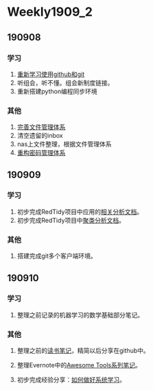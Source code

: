# Weekly1909_2

## 190908

### 学习

1. [重新学习使用github和git](https://github.com/YiguoWang/Domybest/blob/master/600%20-%20%E5%96%84%E7%94%A8%E5%88%A9%E5%99%A8/Git%E5%AD%A6%E4%B9%A0%E7%AC%94%E8%AE%B0.md)
2. 听组会，听不懂。组会新制度链接。
3. 重新搭建python编程同步环境



### 其他

1. [完善文件管理体系](https://github.com/YiguoWang/Domybest/blob/master/600%20-%20%E5%96%84%E7%94%A8%E5%88%A9%E5%99%A8/%E5%A6%82%E4%BD%95%E5%81%9A%E5%A5%BD%E6%96%87%E4%BB%B6%E7%AE%A1%E7%90%86.md)
2. 清空遗留的inbox
3. nas上文件整理，根据文件管理体系
4. [重构密码管理体系](https://github.com/YiguoWang/Domybest/blob/master/600%20-%20%E5%96%84%E7%94%A8%E5%88%A9%E5%99%A8/%E5%A6%82%E4%BD%95%E5%81%9A%E5%A5%BD%E5%AF%86%E7%A0%81%E7%AE%A1%E7%90%86.md)



## 190909

### 学习

1. 初步完成RedTidy项目中应用的[相关分析文档](https://github.com/YiguoWang/Domybest/blob/master/500%20-%20RedTidyProject/%E7%9B%B8%E5%85%B3%E5%88%86%E6%9E%90.md)。
2. 初步完成RedTidy项目中[聚类分析文档](https://github.com/YiguoWang/Domybest/blob/master/500%20-%20RedTidyProject/%E8%81%9A%E7%B1%BB%E5%88%86%E6%9E%90.md)。

### 其他

1. 搭建完成git多个客户端环境。



## 190910

### 学习

1. 整理之前记录的机器学习的数学基础部分笔记。

### 其他

1. 整理之前的[读书笔记](https://github.com/YiguoWang/Domybest/tree/master/700%20-%20Reading%20List)，精简以后分享在github中。

2. 整理Evernote中的[Awesome Tools系列笔记](https://github.com/YiguoWang/Domybest/blob/master/600%20-%20%E5%96%84%E7%94%A8%E5%88%A9%E5%99%A8/Awesome%20tools.md)。

3. 初步完成经验分享：[如何做好系统学习](https://github.com/YiguoWang/Domybest/blob/master/600%20-%20%E5%96%84%E7%94%A8%E5%88%A9%E5%99%A8/%E5%A6%82%E4%BD%95%E5%81%9A%E5%A5%BD%E7%B3%BB%E7%BB%9F%E5%AD%A6%E4%B9%A0.md)。

   